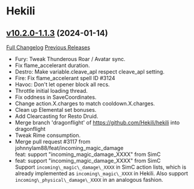 # Hekili

## [v10.2.0-1.1.3](https://github.com/Hekili/hekili/tree/v10.2.0-1.1.3) (2024-01-14)
[Full Changelog](https://github.com/Hekili/hekili/compare/v10.2.0-1.1.2a...v10.2.0-1.1.3) [Previous Releases](https://github.com/Hekili/hekili/releases)

- Fury: Tweak Thunderous Roar / Avatar sync.  
- Fix flame\_accelerant duration.  
- Destro: Make variable.cleave\_apl respect cleave\_apl setting.  
- Fire: Fix flame\_accelerant spell ID #3124  
- Havoc: Don't let opener block all recs.  
- Throttle initial loading thread.  
- Fix oddness in SaveCoordinates.  
- Change action.X.charges to match cooldown.X.charges.  
- Clean up Elemental set bonuses.  
- Add Clearcasting for Resto Druid.  
- Merge branch 'dragonflight' of https://github.com/Hekili/hekili into dragonflight  
- Tweak Rime consumption.  
- Merge pull request #3117 from johnnylam88/feat/incoming\_magic\_damage  
    feat: support "incoming\_magic\_damage\_XXXX" from SimC  
- feat: support "incoming\_magic\_damage\_XXXX" from SimC  
    Support `incoming\_magic\_damage\_XXXX` in SimC action lists, which is  
    already implemented as `incoming\_magic\_XXXX` in Hekili. Also support  
    `incoming\_physical\_damage\_XXXX` in an analogous fashion.  
